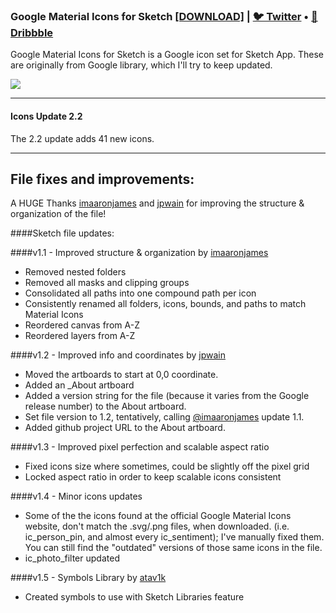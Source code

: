 ### Google Material Icons for Sketch [[DOWNLOAD]](https://github.com/LPZilva/Google-Material-Icons-for-Sketch/archive/master.zip) | [🐦 Twitter](http://twitter.com/lpzilva) • [🏀 Dribbble](http://dribbble.com/lpzilva)

Google Material Icons for Sketch is a Google icon set for Sketch App. These are originally from Google library, which I'll try to keep updated.

![](http://i.imgur.com/FVXkIBw.png)

---------------------------------------

#### Icons Update 2.2

The 2.2 update adds 41 new icons.

---------------------------------------

## File fixes and improvements:

A HUGE Thanks [imaaronjames](https://github.com/imaaronjames) and [jpwain](https://github.com/jpwain) for improving the structure & organization of the file!

####Sketch file updates:

####v1.1 - Improved structure & organization by [imaaronjames](https://github.com/imaaronjames)
* Removed nested folders
* Removed all masks and clipping groups
* Consolidated all paths into one compound path per icon
* Consistently renamed all folders, icons, bounds, and paths to match Material Icons
* Reordered canvas from A-Z
* Reordered layers from A-Z

####v1.2 - Improved info and coordinates by [jpwain](https://github.com/jpwain)
* Moved the artboards to start at 0,0 coordinate.
* Added an _About artboard
* Added a version string for the file (because it varies from the Google release number) to the About artboard.
* Set file version to 1.2, tentatively, calling [@imaaronjames](https://github.com/imaaronjames) update 1.1.
* Added github project URL to the About artboard.

####v1.3 - Improved pixel perfection and scalable aspect ratio
* Fixed icons size where sometimes, could be slightly off the pixel grid
* Locked aspect ratio in order to keep scalable icons consistent

####v1.4 - Minor icons updates
* Some of the the icons found at the official Google Material Icons website, don't match the .svg/.png files, when downloaded. (i.e. ic_person_pin, and almost every ic_sentiment); I've manually fixed them. You can still find the "outdated" versions of those same icons in the file.
* ic_photo_filter updated

####v1.5 - Symbols Library by [atav1k](https://github.com/atav1k)
* Created symbols to use with Sketch Libraries feature
